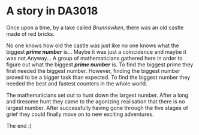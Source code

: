 # A story in DA3018

Once upon a time, by a lake called _Brunnsviken_, there was an old castle
made of red bricks. 

No one knows how old the castle was just like no one knows what the biggest ***prime number*** is...
Maybe it was just a coincidence and maybe it was not.Anyway...
A group of mathematicians gathered here in order to figure out what the biggest ***prime number*** is.
To find the biggest prime they first needed the biggest number. 
However, finding the biggest number proved to be a bigger task than expected.
To find the biggest number they needed the best and fastest counters in the whole world.

The mathematicians set out to hunt down the largest number. 
After a long and tiresome hunt they came to the agonizing realisation that there is no largest number. 
After successfully having gone through the five stages of grief they could finally move on to new exciting adventures.

The end :)

